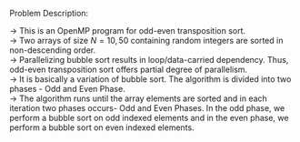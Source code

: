 Problem Description:  

-> This is an OpenMP program for odd-even transposition sort.  
-> Two arrays of size $N = 10,50$ containing random integers are sorted in non-descending order.  
-> Parallelizing bubble sort results in loop/data-carried dependency. Thus, odd-even transposition sort offers partial degree of parallelism.  
-> It is basically a variation of bubble sort. The algorithm is divided into two phases - Odd and Even Phase.  
-> The algorithm runs until the array elements are sorted and in each iteration two phases occurs- Odd and Even Phases. In the odd phase, we perform a bubble sort on odd indexed elements and in the even phase, we perform a bubble sort on even indexed elements.
